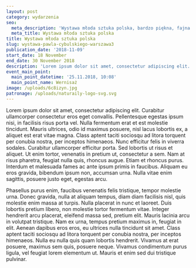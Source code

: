```yaml
---
layout: post
category: wydarzenia
seo:
  meta_description: 'Wystawa młoda sztuka polska, bardzo piękna, fajna itp'
  meta_title: Wystawa młoda sztuka polska
title: Wystawa młoda sztuka polska
slug: wystawa-pawla-cybulskiego-warszawa3
publication_date: '2018-11-09'
start_date: 18 November
end_date: 30 November 2018
description: 'Lorem ipsum dolor sit amet, consectetur adipiscing elit. Curabitur ullamcorper consectetur eros eget convallis. Pellentesque egestas ipsum nisi, in facilisis risus porta vel. Nulla fermentum erat et est molestie tincidunt. Mauris ultrices, odio id maximus posuere, nisl lacus lobortis ex, a aliquet est erat vitae magna.'
event_main_point:
  main_point_datetime: '25.11.2018, 10:08'
  main_point_name: Wernisaż
image: /uploads/6c8izyn.jpg
patronage: /uploads/naturaily-logo-svg.svg
---
```

Lorem ipsum dolor sit amet, consectetur adipiscing elit. Curabitur ullamcorper consectetur eros eget convallis. Pellentesque egestas ipsum nisi, in facilisis risus porta vel. Nulla fermentum erat et est molestie tincidunt. Mauris ultrices, odio id maximus posuere, nisl lacus lobortis ex, a aliquet est erat vitae magna. Class aptent taciti sociosqu ad litora torquent per conubia nostra, per inceptos himenaeos. Nunc efficitur felis in viverra sodales. Curabitur ullamcorper efficitur porta. Sed lobortis ut risus et aliquet. Ut enim tortor, venenatis in pretium ut, consectetur a sem. Nam at risus pharetra, feugiat nulla quis, rhoncus augue. Etiam et rhoncus purus. Interdum et malesuada fames ac ante ipsum primis in faucibus. Aliquam eu eros gravida, bibendum ipsum non, accumsan urna. Nulla vitae enim sagittis, posuere justo eget, egestas arcu.



Phasellus purus enim, faucibus venenatis felis tristique, tempor molestie urna. Donec gravida, nulla at aliquam tempus, diam diam facilisis nisl, quis molestie enim massa at turpis. Nulla placerat in nunc et laoreet. Duis lobortis pretium libero, non molestie tortor fermentum vitae. Integer hendrerit arcu placerat, eleifend massa sed, pretium elit. Mauris lacinia arcu in volutpat tristique. Nam ex urna, tempus pretium maximus in, feugiat in elit. Aenean dapibus eros eros, eu ultrices nulla tincidunt sit amet. Class aptent taciti sociosqu ad litora torquent per conubia nostra, per inceptos himenaeos. Nulla eu nulla quis quam lobortis hendrerit. Vivamus at erat posuere, maximus sem quis, posuere neque. Vivamus condimentum purus ligula, vel feugiat lorem elementum ut. Mauris et enim sed dui tristique pulvinar.

